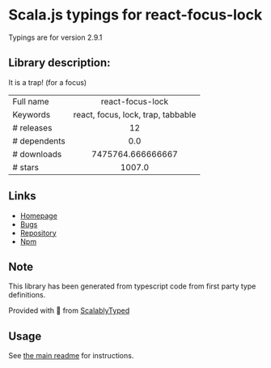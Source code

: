 
# Scala.js typings for react-focus-lock

Typings are for version 2.9.1

## Library description:
It is a trap! (for a focus)

|                    |                 |
| ------------------ | :-------------: |
| Full name          | react-focus-lock |
| Keywords           | react, focus, lock, trap, tabbable |
| # releases         | 12 |
| # dependents       | 0.0 |
| # downloads        | 7475764.666666667 |
| # stars            | 1007.0 |

## Links
- [Homepage](https://github.com/theKashey/react-focus-lock#readme)
- [Bugs](https://github.com/theKashey/react-focus-lock/issues)
- [Repository](https://github.com/theKashey/react-focus-lock)
- [Npm](https://www.npmjs.com/package/react-focus-lock)
    


## Note
This library has been generated from typescript code from first party type definitions.

Provided with :purple_heart: from [ScalablyTyped](https://github.com/oyvindberg/ScalablyTyped)

## Usage
See [the main readme](../../readme.md) for instructions.



